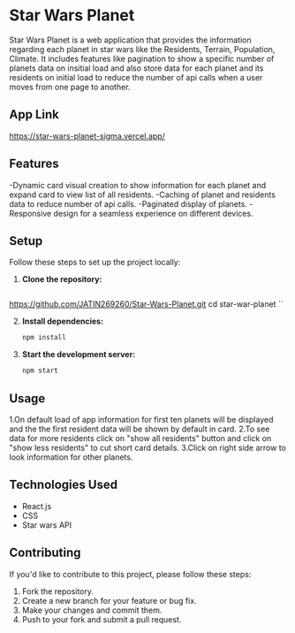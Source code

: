 # Star Wars Planet 
Star Wars Planet is a web application that provides the information regarding each planet in star wars like the Residents, Terrain, Population, Climate. It includes features like pagination to show a specific number of planets data on insitial load and also store data for each planet and its residents on initial load to reduce the number of api calls when a user moves from one page to another.

## App Link
https://star-wars-planet-sigma.vercel.app/

## Features

-Dynamic card visual creation to show information for each planet and expand card to view list of all residents.
-Caching of planet and residents data to reduce number of api calls.
-Paginated display of planets.
-Responsive design for a seamless experience on different devices.

## Setup

Follow these steps to set up the project locally:

1. **Clone the repository:**

   ```bash
  https://github.com/JATIN269260/Star-Wars-Planet.git
  cd star-war-planet
   ``

2. **Install dependencies:**

   ```bash
   npm install
   ```

3. **Start the development server:**

   ```bash
   npm start
   ```

## Usage

1.On default load of app information for first ten planets will be displayed and the the first resident data will be shown by default in card.
2.To see data for more residents click on "show all residents" button and click on "show less residents" to cut short card details.
3.Click on right side arrow to look information for other planets.

## Technologies Used
- React.js
- CSS
- Star wars API

## Contributing

If you'd like to contribute to this project, please follow these steps:

1. Fork the repository.
2. Create a new branch for your feature or bug fix.
3. Make your changes and commit them.
4. Push to your fork and submit a pull request.


